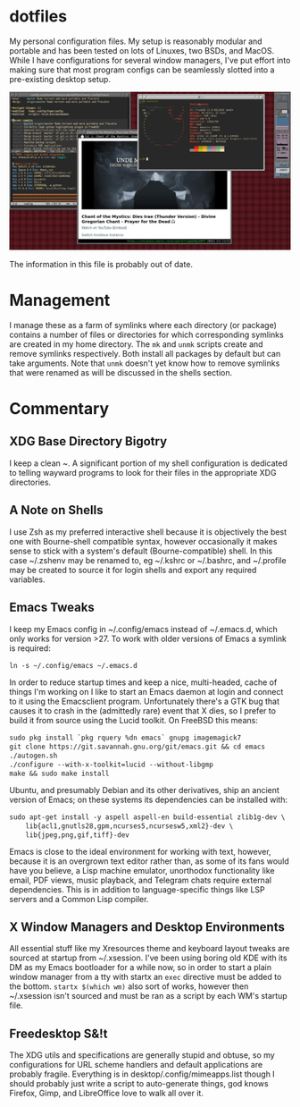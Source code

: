 dotfiles
========

My personal configuration files.  My setup is reasonably modular and
portable and has been tested on lots of Linuxes, two BSDs, and MacOS.
While I have configurations for several window managers, I've put
effort into making sure that most program configs can be seamlessly
slotted into a pre-existing desktop setup.

![A screenshot of Fvwm with Neofetch showing FreeBSD](./screen.png)

The information in this file is probably out of date.

Management
============

I manage these as a farm of symlinks where each directory (or package)
contains a number of files or directories for which corresponding
symlinks are created in my home directory.  The `mk` and `unmk` scripts
create and remove symlinks respectively.  Both install all packages by
default but can take arguments.  Note that `unmk` doesn't yet know how
to remove symlinks that were renamed as will be discussed in the
shells section.

Commentary
==========

## XDG Base Directory Bigotry
I keep a clean ~.  A significant portion of my shell configuration is
dedicated to telling wayward programs to look for their files in the
appropriate XDG directories.

## A Note on Shells
I use Zsh as my preferred interactive shell because it is objectively
the best one with Bourne-shell compatible syntax, however occasionally
it makes sense to stick with a system's default (Bourne-compatible)
shell.  In this case ~/.zshenv may be renamed to, eg ~/.kshrc or
~/.bashrc, and ~/.profile may be created to source it for login
shells and export any required variables.

## Emacs Tweaks
I keep my Emacs config in ~/.config/emacs instead of ~/.emacs.d, which
only works for version >27.  To work with older versions of Emacs a
symlink is required:

    ln -s ~/.config/emacs ~/.emacs.d 

In order to reduce startup times and keep a nice, multi-headed, cache
of things I'm working on I like to start an Emacs daemon at login and
connect to it using the Emacsclient program.  Unfortunately there's a
GTK bug that causes it to crash in the (admittedly rare) event that X
dies, so I prefer to build it from source using the Lucid toolkit.  On
FreeBSD this means:

    sudo pkg install `pkg rquery %dn emacs` gnupg imagemagick7
	git clone https://git.savannah.gnu.org/git/emacs.git && cd emacs
	./autogen.sh
	./configure --with-x-toolkit=lucid --without-libgmp
	make && sudo make install

Ubuntu, and presumably Debian and its other derivatives, ship an
ancient version of Emacs; on these systems its dependencies can be
installed with:

    sudo apt-get install -y aspell aspell-en build-essential zlib1g-dev \
        lib{acl1,gnutls28,gpm,ncurses5,ncursesw5,xml2}-dev \
        lib{jpeg,png,gif,tiff}-dev

Emacs is close to the ideal environment for working with text,
however, because it is an overgrown text editor rather than, as some
of its fans would have you believe, a Lisp machine emulator,
unorthodox functionality like email, PDF views, music playback, and
Telegram chats require external dependencies.  This is in addition to
language-specific things like LSP servers and a Common Lisp compiler.

## X Window Managers and Desktop Environments
All essential stuff like my Xresources theme and keyboard layout
tweaks are sourced at startup from ~/.xsession.  I've been using
boring old KDE with its DM as my Emacs bootloader for a while now, so
in order to start a plain window manager from a tty with startx an
`exec` directive must be added to the bottom.  `startx $(which wm)`
also sort of works, however then ~/.xsession isn't sourced and must be
ran as a script by each WM's startup file.

## Freedesktop S&!t
The XDG utils and specifications are generally stupid and obtuse, so
my configurations for URL scheme handlers and default applications are
probably fragile.  Everything is in desktop/.config/mimeapps.list
though I should probably just write a script to auto-generate things,
god knows Firefox, Gimp, and LibreOffice love to walk all over it.
